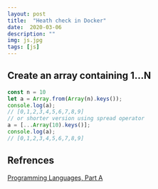 ```yaml
---
layout: post
title:  "Heath check in Docker"
date:  2020-03-06
description: ""
img: js.jpg
tags: [js]
---
```


## Create an array containing 1...N

```js
const n = 10
let a = Array.from(Array(n).keys());
console.log(a);
// [0,1,2,3,4,5,6,7,8,9]
// or shorter version using spread operator
a = [...Array(10).keys()];
console.log(a);
// [0,1,2,3,4,5,6,7,8,9]
```

## Refrences

[Programming Languages, Part A](https://www.coursera.org/learn/programming-languages/home/welcome)